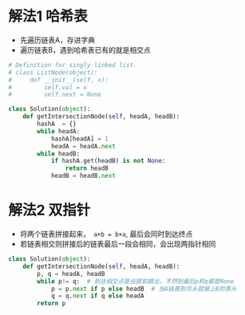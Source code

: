 # 解法1 哈希表
* 先遍历链表A，存进字典
* 遍历链表B，遇到哈希表已有的就是相交点
```Python
# Definition for singly-linked list.
# class ListNode(object):
#     def __init__(self, x):
#         self.val = x
#         self.next = None

class Solution(object):
    def getIntersectionNode(self, headA, headB):
        hashA  = {}
        while headA:
            hashA[headA] = 1
            headA = headA.next
        while headB:
            if hashA.get(headB) is not None:
                return headB
            headB = headB.next
```

# 解法2 双指针
* 将两个链表拼接起来，` a+b = b+a`, 最后会同时到达终点
* 若链表相交则拼接后的链表最后一段会相同，会出现两指针相同
```Python
class Solution(object):
    def getIntersectionNode(self, headA, headB):
        p, q = headA, headB
        while p!= q:  # 到达相交点是会提前跳出，不然到最后p和q都是None
            p = p.next if p else headB  # 当A链表到尽头就接上B的表头
            q = q.next if q else headA
        return p
```